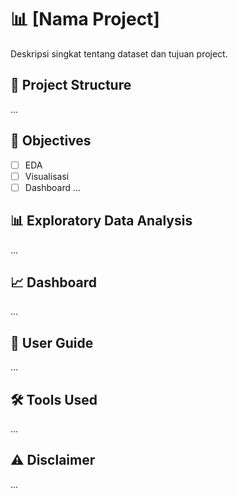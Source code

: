 # 📊 [Nama Project]

Deskripsi singkat tentang dataset dan tujuan project.

## 📁 Project Structure
...

## 📌 Objectives
- [ ] EDA
- [ ] Visualisasi
- [ ] Dashboard
...

## 📊 Exploratory Data Analysis
...

## 📈 Dashboard
...

## 📝 User Guide
...

## 🛠️ Tools Used
...

## ⚠️ Disclaimer
...
